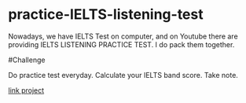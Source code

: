 # practice-IELTS-listening-test
Nowadays, we have IELTS Test on computer, and on Youtube there are providing IELTS LISTENING PRACTICE TEST. I do pack them together. 

#Challenge

Do practice test everyday.
Calculate your IELTS band score.
Take note.

[link project](https://lanahh.github.io/practice-IELTS-listening-test/)
